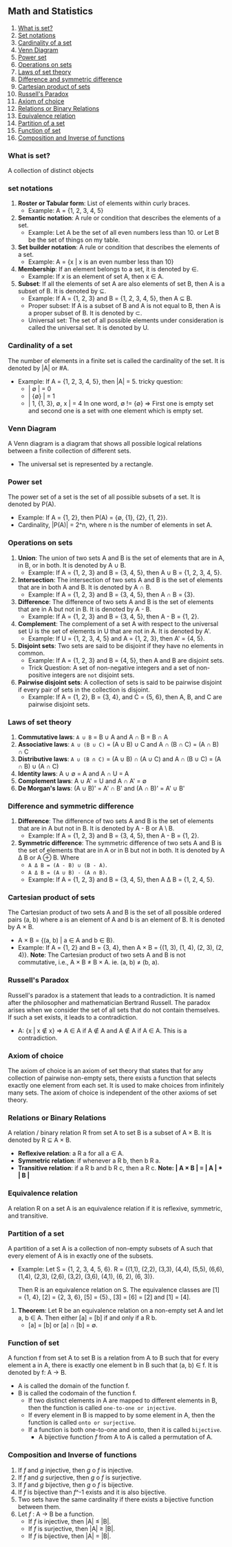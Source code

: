 ## Math and Statistics

1. [What is set?](#what-is-set)
2. [Set notations](#set-notations)
3. [Cardinality of a set](#cardinality-of-a-set)
4. [Venn Diagram](#venn-diagram)
5. [Power set](#power-set)
6. [Operations on sets](#operations-on-sets)
7. [Laws of set theory](#laws-of-set-theory)
8. [Difference and symmetric difference](#difference-and-symmetric-difference)
9. [Cartesian product of sets](#cartesian-product-of-sets)
10. [Russell's Paradox](#russells-paradox)
11. [Axiom of choice](#axiom-of-choice)
12. [Relations or Binary Relations](#relations-or-binary-relations)
13. [Equivalence relation](#equivalence-relation)
14. [Partition of a set](#partition-of-a-set)
15. [Function of set](#function-of-set)
16. [Composition and Inverse of functions](#composition-and-inverse-of-functions)

### What is set?
A collection of distinct objects

### set notations
1. **Roster or Tabular form**: List of elements within curly braces.
    * Example: A = {1, 2, 3, 4, 5}
2. **Semantic notation**: A rule or condition that describes the elements of a set.
    * Example: Let A be the set of all even numbers less than 10. 
                or Let B be the set of things on my table.
3. **Set builder notation**: A rule or condition that describes the elements of a set.
    * Example: A = {x | x is an even number less than 10}
4. **Membership**: If an element belongs to a set, it is denoted by ∈.
    * Example: If _x_ is an element of set A, then x ∈ A.
5. **Subset**: If all the elements of set A are also elements of set B, then A is a subset of B. It is denoted by ⊆.
    * Example: If A = {1, 2, 3} and B = {1, 2, 3, 4, 5}, then A ⊆ B.
    * Proper subset: If A is a subset of B and A is not equal to B, then A is a proper subset of B. It is denoted by ⊂.
    * Universal set: The set of all possible elements under consideration is called the universal set. It is denoted by U.

### Cardinality of a set
The number of elements in a finite set is called the cardinality of the set. It is denoted by |A| or #A.
* Example: If A = {1, 2, 3, 4, 5}, then |A| = 5.
    tricky question:
    * | ∅ | = 0
    * | {∅} | = 1
    * | 1, {1, 3}, ∅, x | = 4
    In one word, ∅ != {∅} => First one is empty set and second one is a set with one element which is empty set.

### Venn Diagram
A Venn diagram is a diagram that shows all possible logical relations between a finite collection of different sets. 
 - The universal set is represented by a rectangle.

### Power set
The power set of a set is the set of all possible subsets of a set. It is denoted by P(A).
* Example: If A = {1, 2}, then P(A) = {∅, {1}, {2}, {1, 2}}.
* Cardinality, |P(A)| = 2^n, where n is the number of elements in set A. 

### Operations on sets
1. **Union**: The union of two sets A and B is the set of elements that are in A, in B, or in both. It is denoted by A ∪ B.
    * Example: If A = {1, 2, 3} and B = {3, 4, 5}, then A ∪ B = {1, 2, 3, 4, 5}.
2. **Intersection**: The intersection of two sets A and B is the set of elements that are in both A and B. It is denoted by A ∩ B.
    * Example: If A = {1, 2, 3} and B = {3, 4, 5}, then A ∩ B = {3}.
3. **Difference**: The difference of two sets A and B is the set of elements that are in A but not in B. It is denoted by A - B.
    * Example: If A = {1, 2, 3} and B = {3, 4, 5}, then A - B = {1, 2}.
4. **Complement**: The complement of a set A with respect to the universal set U is the set of elements in U that are not in A. It is denoted by A'.
    * Example: If U = {1, 2, 3, 4, 5} and A = {1, 2, 3}, then A' = {4, 5}.
5. **Disjoint sets**: Two sets are said to be disjoint if they have no elements in common.
    * Example: If A = {1, 2, 3} and B = {4, 5}, then A and B are disjoint sets.
    * Trick Question: A set of non-negative integers and a set of non-positive integers are `not` disjoint sets.
6. **Pairwise disjoint sets**: A collection of sets is said to be pairwise disjoint if every pair of sets in the collection is disjoint.
    * Example: If A = {1, 2}, B = {3, 4}, and C = {5, 6}, then A, B, and C are pairwise disjoint sets.

### Laws of set theory
1. **Commutative laws**: `A ∪ B` = B ∪ A and A ∩ B = B ∩ A
2. **Associative laws**: `A ∪ (B ∪ C)` = (A ∪ B) ∪ C and A ∩ (B ∩ C) = (A ∩ B) ∩ C
3. **Distributive laws**: `A ∪ (B ∩ C)` = (A ∪ B) ∩ (A ∪ C) and A ∩ (B ∪ C) = (A ∩ B) ∪ (A ∩ C)
4. **Identity laws**: A ∪ ∅ = A and A ∩ U = A
5. **Complement laws**: A ∪ A' = U and A ∩ A' = ∅
6. **De Morgan's laws**: (A ∪ B)' = A' ∩ B' and (A ∩ B)' = A' ∪ B'

### Difference and symmetric difference
1. **Difference**: The difference of two sets A and B is the set of elements that are in A but not in B. It is denoted by A - B or A \ B.
    * Example: If A = {1, 2, 3} and B = {3, 4, 5}, then A - B = {1, 2}.
2. **Symmetric difference**: The symmetric difference of two sets A and B is the set of elements that are in A or in B but not in both. It is denoted by A Δ B or A ⊕ B. Where 
    * `A Δ B = (A - B) ∪ (B - A)`.
    * `A Δ B = (A ∪ B) - (A ∩ B)`.
    * Example: If A = {1, 2, 3} and B = {3, 4, 5}, then A Δ B = {1, 2, 4, 5}.

### Cartesian product of sets
The Cartesian product of two sets A and B is the set of all possible ordered pairs (a, b) where a is an element of A and b is an element of B. It is denoted by A × B.
* A × B = {(a, b) | a ∈ A and b ∈ B}.
* Example: If A = {1, 2} and B = {3, 4}, then A × B = {(1, 3), (1, 4), (2, 3), (2, 4)}.
**Note**: The Cartesian product of two sets A and B is not commutative, i.e., A × B ≠ B × A. ie. (a, b) ≠ (b, a).

### Russell's Paradox
Russell's paradox is a statement that leads to a contradiction. It is named after the philosopher and mathematician Bertrand Russell. The paradox arises when we consider the set of all sets that do not contain themselves. If such a set exists, it leads to a contradiction.
* A: {x | x ∉ x} => A ∈ A if A ∉ A and A ∉ A if A ∈ A. This is a contradiction.

### Axiom of choice
The axiom of choice is an axiom of set theory that states that for any collection of pairwise non-empty sets, there exists a function that selects exactly one element from each set. It is used to make choices from infinitely many sets. The axiom of choice is independent of the other axioms of set theory.

### Relations or Binary Relations
A relation / binary relation R from set A to set B is a subset of A × B. It is denoted by R ⊆ A × B.
- **Reflexive relation**: a R a for all a ∈ A.
- **Symmetric relation**: if whenever a R b, then b R a.
- **Transitive relation**: if a R b and b R c, then a R c.
**Note: | A × B | = | A | * | B |**

### Equivalence relation
A relation R on a set A is an equivalence relation if it is reflexive, symmetric, and transitive.
    
### Partition of a set
A partition of a set A is a collection of non-empty subsets of A such that every element of A is in exactly one of the subsets.
 * Example: Let S = {1, 2, 3, 4, 5, 6}. 
                R = {(1,1), (2,2), (3,3), (4,4), (5,5), (6,6), (1,4), (2,3), (2,6), (3,2), (3,6), (4,1), (6, 2), (6, 3)}.

    Then R is an equivalence relation on S. The equivalence classes are [1] = {1, 4}, [2] = {2, 3, 6}, [5] = {5}., [3] = [6] = [2] and [1] = [4].

1. **Theorem**: Let R be an equivalence relation on a non-empty set A and let a, b ∈ A. Then either [a] = [b] if and only if a R b.
     - [a] = [b] or [a] ∩ [b] = ∅.

### Function of set
A function f from set A to set B is a relation from A to B such that for every element a in A, there is exactly one element b in B such that (a, b) ∈ f. It is denoted by f: A → B.
* A is called the domain of the function f.
* B is called the codomain of the function f. 
    - If two distinct elements in A are mapped to different elements in B, then the function is called `one-to-one or injective`.
    - If every element in B is mapped to by some element in A, then the function is called `onto or surjective`. 
    - If a function is both one-to-one and onto, then it is called `bijective`.
        - A bijective function _f_ from A to A is called a permutation of A.

### Composition and Inverse of functions
1. If _f_ and _g_ injective, then _g_ o _f_ is injective.
2. If _f_ and _g_ surjective, then _g_ o _f_ is surjective.
3. If _f_ and _g_ bijective, then _g_ o _f_ is bijective.
4. If _f_ is bijective than _f_^-1 exists and it is also bijective.
5. Two sets have the same cardinality if there exists a bijective function between them.
6. Let _f_ : A → B be a function.
    - If _f_ is injective, then |A| ≤ |B|.
    - If _f_ is surjective, then |A| ≥ |B|.
    - If _f_ is bijective, then |A| = |B|.